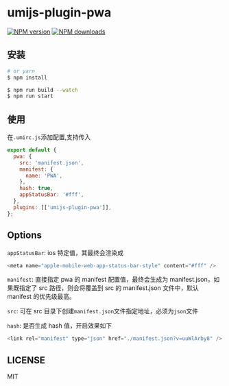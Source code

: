 # umijs-plugin-pwa

[![NPM version](https://img.shields.io/npm/v/umijs-plugin-pwa.svg?style=flat)](https://npmjs.org/package/umijs-plugin-pwa) [![NPM downloads](http://img.shields.io/npm/dm/umijs-plugin-pwa.svg?style=flat)](https://npmjs.org/package/umijs-plugin-pwa)

## 安装

```bash
# or yarn
$ npm install
```

```bash
$ npm run build --watch
$ npm run start
```

## 使用

在`.umirc.js`添加配置,支持传入

```js
export default {
  pwa: {
    src: 'manifest.json',
    manifest: {
      name: 'PWA',
    },
    hash: true,
    appStatusBar: '#fff',
  },
  plugins: [['umijs-plugin-pwa']],
};
```

## Options

`appStatusBar`: ios 特定值，其最终会渲染成 <br/>

```js
<meta name="apple-mobile-web-app-status-bar-style" content="#fff" />
```

`manifest`: 直接指定 pwa 的 manifest 配置值，最终会生成为 manifest.json，如果既指定了 src 路径，则会将覆盖到 src 的 manifest.json 文件中，默认 manifest 的优先级最高。

`src`: 可在 src 目录下创建`manifest.json`文件指定地址，必须为`json`文件 <br/>

`hash`: 是否生成 hash 值，开启效果如下

```js
<link rel="manifest" type="json" href="./manifest.json?v=uuWlArby8" />
```

## LICENSE

MIT
